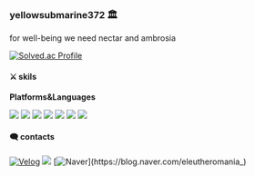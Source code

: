 ### yellowsubmarine372 🏛
for well-being we need nectar and ambrosia

<!--![Anurang's GitHub stats](https://github-readme-stats.vercel.app/api?username=eleutheromania&show_icons=true&theme=transparent)-->

[![Solved.ac Profile](http://mazassumnida.wtf/api/v2/generate_badge?boj=yellowsubmarine372)](https://solved.ac/yellowsubmarine372/)

#### ⚔ skils
**Platforms&Languages**
<p><img src="https://img.shields.io/badge/Python-3776AB?style=flat-square&logo=Python&logoColor=white"/> <img src="https://img.shields.io/badge/Java-3766AB?style=flat-square&logo=Java&logoColor=white"/> <img src="https://img.shields.io/badge/C-00599C?style=flat-square&logo=C++&logoColor=white"/> <img src="https://img.shields.io/badge/HTML-E34F26?style=flat-square&logo=HTML&logoColor=white"/> <img src="https://img.shields.io/badge/CSS-1572B6?style=flat-square&logo=CSS&logoColor=white"/> <img src="https://img.shields.io/badge/JavaScript-323330?style=flat-square&logo=javascript&logoColor=F7DF1E"/> <img src="https://img.shields.io/badge/React-61DAFB?style=flat-square&logo=React&logoColor=black"/> </p>


#### 🗨 contacts
[![Velog](https://img.shields.io/badge/Velog-24cb9b?style=flat-square&logo=Velog&logoColor=white&link=https://velog.io/@yellow372)](https://velog.io/@yellow372)
<a href="https://www.instagram.com/eleutheromania372/"><img src="https://img.shields.io/badge/Instagram-E4405F?style=flat-square&logo=Instagram&logoColor=white&link=https://www.instagram.com/eleutheromania372/"/></a>
[![Naver](https://img.shields.io/badge/Naver-2DB400?style=flat-square&logo=Naver&logoColor=white&link=https://blog.naver.com/eleutheromania_)](https://blog.naver.com/eleutheromania_)
